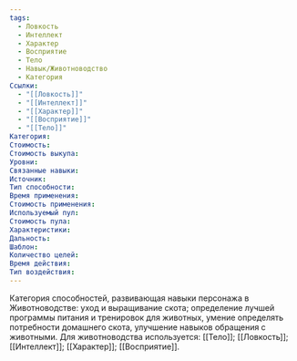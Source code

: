 ```yaml
---
tags:
  - Ловкость
  - Интеллект
  - Характер
  - Восприятие
  - Тело
  - Навык/Животноводство
  - Категория
Ссылки:
  - "[[Ловкость]]"
  - "[[Интеллект]]"
  - "[[Характер]]"
  - "[[Восприятие]]"
  - "[[Тело]]"
Категория: 
Стоимость:
Стоимость выкупа:
Уровни:
Связанные навыки:
Источник:
Тип способности:
Время применения:
Стоимость применения:
Используемый пул:
Стоимость пула:
Характеристики:
Дальность:
Шаблон:
Количество целей:
Время действия:
Тип воздействия:
---
```

Категория способностей, развивающая навыки персонажа в Животноводстве: уход и выращивание скота; определение лучшей программы питания и тренировок для животных, умение определять потребности домашнего скота, улучшение навыков обращения с животными. Для животноводства используется: [[Тело]]; [[Ловкость]]; [[Интеллект]]; [[Характер]]; [[Восприятие]]. 